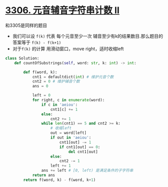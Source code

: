 # [3306. 元音辅音字符串计数 II](https://leetcode.cn/problems/count-of-substrings-containing-every-vowel-and-k-consonants-ii/)
和3305是同样的题目
- 我们可以设 `f(k)` 代表 每个元音至少一次  辅音至少有k的结果数目.那么题目的答案等于 `f(k) - f(k+1)`
- 对于`f(k)` 的计算 用滑动窗口，move right，适时收缩left
```python
class Solution:
    def countOfSubstrings(self, word: str, k: int) -> int:

        def f(word, k):
            cnt1 = defaultdict(int) # 维护元音个数
            cnt2 = 0 # 维护辅音个数
            ans = 0

            left = 0
            for right, c in enumerate(word):
                if c in 'aeiou':
                    cnt1[c] += 1
                else:
                    cnt2 += 1
                while len(cnt1) == 5 and cnt2 >= k:
                    # 收缩left
                    out = word[left]
                    if out in 'aeiou':
                        cnt1[out] -= 1
                        if cnt1[out] == 0:
                            del cnt1[out]
                    else:
                        cnt2 -= 1
                    left += 1
                ans += left # [0, left) 是满足条件的子字符串
            return ans
        return f(word, k) - f(word, k+1)
```
